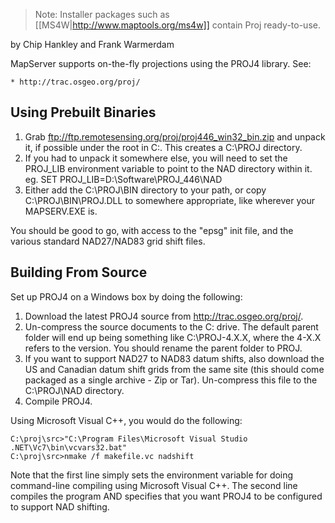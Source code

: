                                                                                                                                                                                                                                               
> Note: Installer packages such as [[MS4W|http://www.maptools.org/ms4w]] contain Proj ready-to-use.                                                                                                                                                   
                                                                                                                                                                                                                                              
                                                                                                                                                                                                                                                  
by Chip Hankley and Frank Warmerdam                                                                                                                                                                                                               
                                                                                                                                                                                                                                                  
MapServer supports on-the-fly projections using the PROJ4 library. See:                                                                                                                                                                          
                                                                                                                                                                                                                                                  
    * http://trac.osgeo.org/proj/                                                                                                                                                                                                                 
                                                                                                                                                                                                                                                  
## Using Prebuilt Binaries                                                                                                                                                                                                                     
                                                                                                                                                                                                                                                  
   1. Grab ftp://ftp.remotesensing.org/proj/proj446_win32_bin.zip and unpack it, if possible under the root in C:\. This creates a C:\PROJ directory.                                                                                             
   2. If you had to unpack it somewhere else, you will need to set the PROJ_LIB environment variable to point to the NAD directory within it. eg. SET PROJ_LIB=D:\Software\PROJ_446\NAD                                                           
   3. Either add the C:\PROJ\BIN directory to your path, or copy C:\PROJ\BIN\PROJ.DLL to somewhere appropriate, like wherever your MAPSERV.EXE is.                                                                                                
                                                                                                                                                                                                                                                  
You should be good to go, with access to the "epsg" init file, and the various standard NAD27/NAD83 grid shift files.                                                                                                                             
                                                                                                                                                                                                                                                  
## Building From Source                                                                                                                                                                                                                        
Set up PROJ4 on a Windows box by doing the following:                                                                                                                                                                                             
                                                                                                                                                                                                                                                  
   1. Download the latest PROJ4 source from http://trac.osgeo.org/proj/.                                                                                                                                                                          
   2. Un-compress the source documents to the C: drive. The default parent folder will end up being something like C:\PROJ-4.X.X, where the 4-X.X refers to the version. You should rename the parent folder to PROJ.                             
   3. If you want to support NAD27 to NAD83 datum shifts, also download the US and Canadian datum shift grids from the same site (this should come packaged as a single archive - Zip or Tar). Un-compress this file to the C:\PROJ\NAD directory.
   4. Compile PROJ4.                                                                                                                                                                                                                              
                                                                                                                                                                                                                                                  
Using Microsoft Visual C++, you would do the following:                                                                                                                                                                                           

```                                                                                                                                                                                                                                               
C:\proj\src>"C:\Program Files\Microsoft Visual Studio .NET\Vc7\bin\vcvars32.bat"                                                                                                                                                                  
C:\proj\src>nmake /f makefile.vc nadshift                                                                                                                                                                                                         
```                                                                                                                                                                                                                                               
Note that the first line simply sets the environment variable for doing command-line compiling using Microsoft Visual C++. The second line compiles the program AND specifies that you want PROJ4 to be configured to support NAD shifting.
